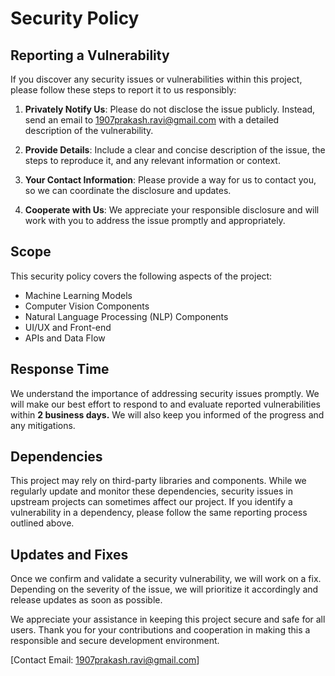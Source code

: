 # Security Policy

<!-- 

## Supported Versions

Use this section to tell people about which versions of your project are
currently being supported with security updates.

| Version | Supported          |
| ------- | ------------------ |
| 5.1.x   | :white_check_mark: |
| 5.0.x   | :x:                |
| 4.0.x   | :white_check_mark: |
| < 4.0   | :x:                |

## Reporting a Vulnerability

Use this section to tell people how to report a vulnerability.

Tell them where to go, how often they can expect to get an update on a
reported vulnerability, what to expect if the vulnerability is accepted or
declined, etc.

-->


## Reporting a Vulnerability

If you discover any security issues or vulnerabilities within this project, please follow these steps to report it to us responsibly:

1. **Privately Notify Us**: Please do not disclose the issue publicly. Instead, send an email to [1907prakash.ravi@gmail.com](mailto:1907prakash.ravi@gmail.com) with a detailed description of the vulnerability.

2. **Provide Details**: Include a clear and concise description of the issue, the steps to reproduce it, and any relevant information or context.

3. **Your Contact Information**: Please provide a way for us to contact you, so we can coordinate the disclosure and updates.

4. **Cooperate with Us**: We appreciate your responsible disclosure and will work with you to address the issue promptly and appropriately.

## Scope

This security policy covers the following aspects of the project:

- Machine Learning Models
- Computer Vision Components
- Natural Language Processing (NLP) Components
- UI/UX and Front-end
- APIs and Data Flow

## Response Time

We understand the importance of addressing security issues promptly. We will make our best effort to respond to and evaluate reported vulnerabilities within **2 business days.** We will also keep you informed of the progress and any mitigations.

## Dependencies

This project may rely on third-party libraries and components. While we regularly update and monitor these dependencies, security issues in upstream projects can sometimes affect our project. If you identify a vulnerability in a dependency, please follow the same reporting process outlined above.

## Updates and Fixes

Once we confirm and validate a security vulnerability, we will work on a fix. Depending on the severity of the issue, we will prioritize it accordingly and release updates as soon as possible.

We appreciate your assistance in keeping this project secure and safe for all users. Thank you for your contributions and cooperation in making this a responsible and secure development environment.

[Contact Email: 1907prakash.ravi@gmail.com]
